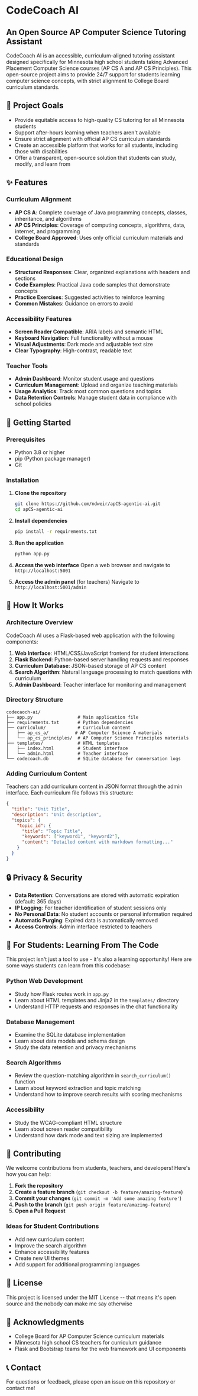 # CodeCoach AI

## An Open Source AP Computer Science Tutoring Assistant

CodeCoach AI is an accessible, curriculum-aligned tutoring assistant designed specifically for Minnesota high school students taking Advanced Placement Computer Science courses (AP CS A and AP CS Principles). This open-source project aims to provide 24/7 support for students learning computer science concepts, with strict alignment to College Board curriculum standards.

## 🎯 Project Goals

- Provide equitable access to high-quality CS tutoring for all Minnesota students
- Support after-hours learning when teachers aren't available
- Ensure strict alignment with official AP CS curriculum standards
- Create an accessible platform that works for all students, including those with disabilities
- Offer a transparent, open-source solution that students can study, modify, and learn from

## ✨ Features

### Curriculum Alignment
- **AP CS A**: Complete coverage of Java programming concepts, classes, inheritance, and algorithms
- **AP CS Principles**: Coverage of computing concepts, algorithms, data, internet, and programming
- **College Board Approved**: Uses only official curriculum materials and standards

### Educational Design
- **Structured Responses**: Clear, organized explanations with headers and sections
- **Code Examples**: Practical Java code samples that demonstrate concepts
- **Practice Exercises**: Suggested activities to reinforce learning
- **Common Mistakes**: Guidance on errors to avoid

### Accessibility Features
- **Screen Reader Compatible**: ARIA labels and semantic HTML
- **Keyboard Navigation**: Full functionality without a mouse
- **Visual Adjustments**: Dark mode and adjustable text size
- **Clear Typography**: High-contrast, readable text

### Teacher Tools
- **Admin Dashboard**: Monitor student usage and questions
- **Curriculum Management**: Upload and organize teaching materials
- **Usage Analytics**: Track most common questions and topics
- **Data Retention Controls**: Manage student data in compliance with school policies

## 🚀 Getting Started

### Prerequisites
- Python 3.8 or higher
- pip (Python package manager)
- Git

### Installation

1. **Clone the repository**
   ```bash
   git clone https://github.com/ndweir/apCS-agentic-ai.git
   cd apCS-agentic-ai
   ```

2. **Install dependencies**
   ```bash
   pip install -r requirements.txt
   ```

3. **Run the application**
   ```bash
   python app.py
   ```

4. **Access the web interface**
   Open a web browser and navigate to `http://localhost:5001`

5. **Access the admin panel** (for teachers)
   Navigate to `http://localhost:5001/admin`

## 🧠 How It Works

### Architecture Overview

CodeCoach AI uses a Flask-based web application with the following components:

1. **Web Interface**: HTML/CSS/JavaScript frontend for student interactions
2. **Flask Backend**: Python-based server handling requests and responses
3. **Curriculum Database**: JSON-based storage of AP CS content
4. **Search Algorithm**: Natural language processing to match questions with curriculum
5. **Admin Dashboard**: Teacher interface for monitoring and management

### Directory Structure

```
codecaoch-ai/
├── app.py                 # Main application file
├── requirements.txt       # Python dependencies
├── curriculum/            # Curriculum content
│   ├── ap_cs_a/          # AP Computer Science A materials
│   └── ap_cs_principles/  # AP Computer Science Principles materials
├── templates/             # HTML templates
│   ├── index.html         # Student interface
│   └── admin.html         # Teacher interface
└── codecoach.db           # SQLite database for conversation logs
```

### Adding Curriculum Content

Teachers can add curriculum content in JSON format through the admin interface. Each curriculum file follows this structure:

```json
{
  "title": "Unit Title",
  "description": "Unit description",
  "topics": {
    "topic_id": {
      "title": "Topic Title",
      "keywords": ["keyword1", "keyword2"],
      "content": "Detailed content with markdown formatting..."
    }
  }
}
```

## 🔒 Privacy & Security

- **Data Retention**: Conversations are stored with automatic expiration (default: 365 days)
- **IP Logging**: For teacher identification of student sessions only
- **No Personal Data**: No student accounts or personal information required
- **Automatic Purging**: Expired data is automatically removed
- **Access Controls**: Admin interface restricted to teachers

## 🧪 For Students: Learning From The Code

This project isn't just a tool to use - it's also a learning opportunity! Here are some ways students can learn from this codebase:

### Python Web Development
- Study how Flask routes work in `app.py`
- Learn about HTML templates and Jinja2 in the `templates/` directory
- Understand HTTP requests and responses in the chat functionality

### Database Management
- Examine the SQLite database implementation
- Learn about data models and schema design
- Study the data retention and privacy mechanisms

### Search Algorithms
- Review the question-matching algorithm in `search_curriculum()` function
- Learn about keyword extraction and topic matching
- Understand how to improve search results with scoring mechanisms

### Accessibility
- Study the WCAG-compliant HTML structure
- Learn about screen reader compatibility
- Understand how dark mode and text sizing are implemented

## 🤝 Contributing

We welcome contributions from students, teachers, and developers! Here's how you can help:

1. **Fork the repository**
2. **Create a feature branch** (`git checkout -b feature/amazing-feature`)
3. **Commit your changes** (`git commit -m 'Add some amazing feature'`)
4. **Push to the branch** (`git push origin feature/amazing-feature`)
5. **Open a Pull Request**

### Ideas for Student Contributions
- Add new curriculum content
- Improve the search algorithm
- Enhance accessibility features
- Create new UI themes
- Add support for additional programming languages

## 📝 License

This project is licensed under the MIT License -- that means it's open source and the nobody can make me say otherwise

## 🙏 Acknowledgments

- College Board for AP Computer Science curriculum materials
- Minnesota high school CS teachers for curriculum guidance
- Flask and Bootstrap teams for the web framework and UI components

## 📞 Contact

For questions or feedback, please open an issue on this repository or contact me!
